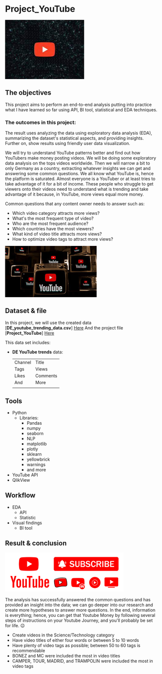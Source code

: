 # Project_YouTube

![photo](https://github.com/sumampouw/project_youtube/blob/main/Images/images2.jpeg)

## The objectives

This project aims to perform an end-to-end analysis putting into practice what I have learned so far using API, BI tool, statistical and EDA techniques.

### The outcomes in this project:

The result uses analyzing the data using exploratory data analysis (EDA), summarizing the dataset's statistical aspects, and providing insights. Further on, show results using friendly user data visualization.

We will try to understand YouTube patterns better and find out how YouTubers make money posting videos. We will be doing some exploratory data analysis on the tops videos worldwide. Then we will narrow a bit to only Germany as a country, extracting whatever insights we can get and answering some common questions. We all know what YouTube is, hence the platform is saturated. Almost everyone is a YouTuber or at least tries to take advantage of it for a bit of income. These people who struggle to get viewers onto their videos need to understand what is trending and take advantage of it because, in YouTube, more views equal more money.

Common questions that any content owner needs to answer such as:
- Which video category attracts more views?
- What's the most frequent type of video?
- Who are the most frequent audience?
- Which countries have the most viewers?
- What kind of video title attracts more views?
- How to optimize video tags to attract more views?

![photo](https://github.com/sumampouw/project_youtube/blob/main/Images/images1.jpeg)

## Dataset & file

In this project, we will use the created data [**DE_youtube_trending_data.csv**]
[Here](https://drive.google.com/file/d/1eT98iQBn8ve_8i1Jn7CjHsjdAnipsgmW/view?usp=sharing)
And the project file [**Project_YouTube**]
[Here](https://github.com/sumampouw/project_youtube/blob/main/YouTube.ipynb)

This data set includes:

- **DE YouTube trends** data:

    |   |   |
    |---|---|
    |  Channel | Title   |
    | Tags  | Views  |
    | Likes  |  Comments |
    |  And | More  |
    |||

## Tools

- Python
  - Libraries:
    - Pandas
    - numpy
    - seaborn
    - NLP
    - matplotlib
    - plotly
    - sklearn
    - yellowbrick
    - warnings
    - and more
- YouTube API
- QlikView

## Workflow

- EDA
    - API
    - Statistic
- Visual findings
    - BI tool

## Result & conclusion

![photo](https://github.com/sumampouw/project_youtube/blob/main/Images/images3.png)

The analysis has successfully answered the common questions and has provided an insight into the data; we can go deeper into our research and create more hypotheses to answer more questions. In the end, information is everything; hence, you can get that Youtube Money by following several steps of instructions on your Youtube Journey, and you'll probably be set for life. :wink:
- Create videos in the Science/Technology category
- Have video titles of either four words or between 5 to 10 words
- Have plenty of video tags as possible; between 50 to 60 tags is recommendable
- BONEZ and MC were included the most in video titles
- CAMPER, TOUR, MADRID, and TRAMPOLIN were included the most in video tags